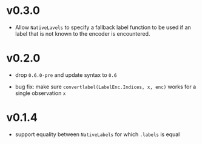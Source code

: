 # v0.3.0
 - Allow `NativeLavels` to specify a fallback label function to be used if 
   an label that is not known to the encoder is encountered.

# v0.2.0

- drop `0.6.0-pre` and update syntax to `0.6`

- bug fix: make sure `convertlabel(LabelEnc.Indices, x, enc)`
  works for a single observation `x`

# v0.1.4

- support equality between `NativeLabels` for which `.labels` is equal
